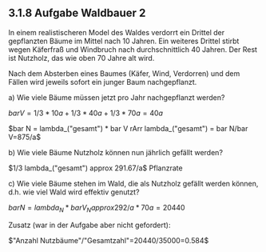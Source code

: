 ## 3.1.8 Aufgabe Waldbauer 2

In einem realistischeren Model des Waldes verdorrt ein Drittel der gepflanzten Bäume im Mittel nach 10 Jahren. Ein weiteres Drittel stirbt wegen Käferfraß und Windbruch nach durchschnittlich 40 Jahren. Der Rest ist Nutzholz, das wie oben 70 Jahre alt wird.

Nach dem Absterben eines Baumes (Käfer, Wind, Verdorren) und dem Fällen wird jeweils sofort ein junger Baum nachgepflanzt.

a) Wie viele Bäume müssen jetzt pro Jahr nachgepflanzt werden?

$bar V = 1/3 *10a + 1/3 * 40a + 1/3 * 70a=40a$

$bar N = lambda_("gesamt") * bar V rArr lambda_("gesamt") = bar N/bar V=875/a$

b) Wie viele Bäume Nutzholz können nun jährlich gefällt werden?

$1/3 lambda_("gesamt") approx 291.67/a$ Pflanzrate

c) Wie viele Bäume stehen im Wald, die als Nutzholz gefällt werden können, d.h. wie viel Wald wird effektiv genutzt?

$bar N = lambda_N * bar V_N approx 292/a * 70a = 20440$

Zusatz (war in der Aufgabe aber nicht gefordert):

$"Anzahl Nutzbäume"/"Gesamtzahl"=20440/35000=0.584$